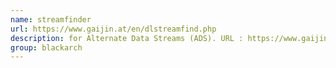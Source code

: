 ```yaml
---
name: streamfinder
url: https://www.gaijin.at/en/dlstreamfind.php
description: for Alternate Data Streams (ADS). URL : https://www.gaijin.at/en/dlstreamfind.php Groups : blackarch blackarch-windows
group: blackarch
---
```

